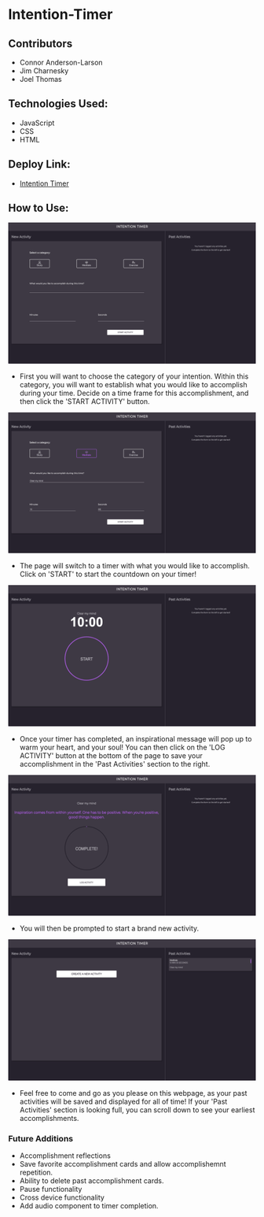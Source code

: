# Intention-Timer

## Contributors

* Connor Anderson-Larson
* Jim Charnesky
* Joel Thomas

## Technologies Used:

* JavaScript
* CSS
* HTML

## Deploy Link:

* [Intention Timer](https://connorandersonlarson.github.io/Intention-Timer/)

## How to Use:

<img src="./walkthrough-images/step1.png">

* First you will want to choose the category of your intention. Within this category, you will want to establish what you would like to accomplish during your time. Decide on a time frame for this accomplishment, and then click the 'START ACTIVITY' button.

<img src="./walkthrough-images/step2.png">

* The page will switch to a timer with what you would like to accomplish. Click on 'START' to start the countdown on your timer!

<img src="./walkthrough-images/step3.png">

* Once your timer has completed, an inspirational message will pop up to warm your heart, and your soul! You can then click on the 'LOG ACTIVITY' button at the bottom of the page to save your accomplishment in the 'Past Activities' section to the right.

<img src="./walkthrough-images/step4.png">

* You will then be prompted to start a brand new activity.

<img src="./walkthrough-images/step5.png">

* Feel free to come and go as you please on this webpage, as your past activities will be saved and displayed for all of time! If your 'Past Activities' section is looking full, you can scroll down to see your earliest accomplishments.

### Future Additions

* Accomplishment reflections
* Save favorite accomplishment cards and allow accomplishemnt repetition.
* Ability to delete past accomplishment cards.
* Pause functionality
* Cross device functionality
* Add audio component to timer completion.
